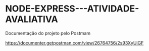 # NODE-EXPRESS---ATIVIDADE-AVALIATIVA

Documentação do projeto pelo Postmam 

https://documenter.getpostman.com/view/26764756/2s93XyUiGF
